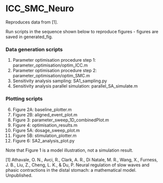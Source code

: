 # ICC_SMC_Neuro

Reproduces data from [1].

Run scripts in the sequence shown below to reproduce figures - figures are saved in generated_fig.

### Data generation scripts
1. Parameter optimisation procedure step 1: parameter_optimisation/optim_ICC.m
2. Parameter optimisation procedure step 2: parameter_optimisation/optim_SMC.m
3. Sensitivity analysis sampling: SA1_sampling.py
4. Sensitivity analysis parallel simulation: parallel_SA_simulate.m

### Plotting scripts
6. Figure 2A: baseline_plotter.m 
7. Figure 2B: aligned_event_plot.m
8. Figure 3: parameter_sweep_1D_combinedPlot.m
9. Figure 4: optimisation_results.m
10. Figure 5A: dosage_sweep_plot.m
11. Figure 5B: stimulation_plotter.m
12. Figure 6: SA2_analysis_plot.py

Note that Figure 1 is a model illustration, not a simulation result. 

[1] Athavale, O. N., Avci, R., Clark, A. R., Di Natale, M. R., Wang, X., Furness, J. B., Liu, Z., Cheng, L. K., & Du, P. Neural regulation of slow waves and phasic contractions in the distal stomach: a mathematical model. Unpublished.

